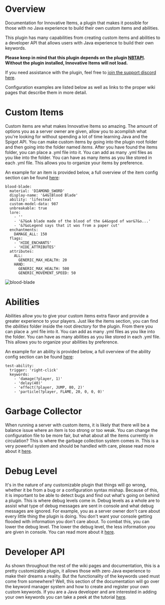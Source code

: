 # Overview
Documentation for Innovative Items, a plugin that makes it possible for those with no Java experience to build their own custom items and abilities.

This plugin has many capabilities from creating custom items and abilities to a developer API that allows users with Java experience to build their own keywords.

**Please keep in mind that this plugin depends on the plugin [NBTAPI](https://www.spigotmc.org/resources/nbt-api.7939/).  Without the plugin installed, Innovative Items will not load.**

If you need assistance with the plugin, feel free to [join the support discord here](https://discord.gg/jd2Ew5eHjp).

Configuration examples are listed below as well as links to the proper wiki pages that describe them in more detail.

# Custom Items

Custom items are what makes Innovative Items so amazing. The amount of options you as a server owner are given, allow you to acomplish what you're looking for without spending a lot of time learning Java and the Spigot API. You can make custom items by going into the plugin root folder and then going into the folder named *items*. After you have found the items folder, you can place a .yml file into it. You can add as many .yml files as you like into the folder.  You can have as many items as you like stored in each .yml file. This allows you to organize your items by preference.

An example for an item is provided below, a full overview of the item config section can be found [here](https://github.com/BoBoBalloon/InnovativeItemsDOCS/wiki/Custom-Items):

```
blood-blade:
  material: 'DIAMOND_SWORD'
  display-name: '&4&lBlood Blade'
  ability: 'lifesteal'
  custom-model-data: 987
  unbreakable: true
  lore:
    - ''
    - '&7&oA blade made of the blood of the &4&ogod of war&7&o...'
    - '&7&oLegend says that it was from a paper cut'
  enchantments:
    DAMAGE_ALL: 150
  flags:
    - 'HIDE_ENCHANTS'
    - 'HIDE_ATTRIBUTES'
  attributes:
    ALL:
      GENERIC_MAX_HEALTH: 20
    HAND:
      GENERIC_MAX_HEALTH: 500
      GENERIC_MOVEMENT_SPEED: 50
```

![blood-blade](https://user-images.githubusercontent.com/61363161/121826107-18dfc680-cc84-11eb-8b4b-00195290deca.png)

# Abilities

Abilities allow you to give your custom items extra flavor and provide a greater experience to your players. Just like the items section, you can find the *abilities* folder inside the root directory for the plugin. From there you can place a .yml file into it. You can add as many .yml files as you like into the folder.  You can have as many abilities as you like stored in each .yml file. This allows you to organize your abilities by preference.

An example for an ability is provided below, a full overview of the ability config section can be found [here](https://github.com/BoBoBalloon/InnovativeItemsDOCS/wiki/Custom-Abilities):

```
test-ability:
  trigger: 'right-click'
  keywords:
    - 'damage(?player, 1)'
    - 'delay(40)'
    - 'effect(?player, JUMP, 80, 2)'
    - 'particle(?player, FLAME, 20, 0, 0, 0)'
```

# Garbage Collector

When running a server with custom items, it is likely that there will be a balance issue where an item is too strong or too weak. You can change the configuration file to be more fair, but what about all the items currently in circulation? This is where the garbage collection system comes in. This is a very powerful system and should be handled with care, please read more about it [here](https://github.com/BoBoBalloon/InnovativeItemsDOCS/wiki/Garbage-Collector).

# Debug Level

It's in the nature of any customizable plugin that things will go wrong, whether it be from a bug or a configuration syntax mishap.  Because of this, it is important to be able to detect bugs and find out what's going on behind a plugin. This is where debug levels come in. Debug levels as a whole are to assist what type of debug messages are sent in console and what debug messages are ignored. For example, you as a server owner don't care about every little thing the plugin is doing.  You don't want your console getting flooded with information you don't care about. To combat this, you can lower the debug level. The lower the debug level, the less information you are given in console. You can read more about it [here](https://github.com/BoBoBalloon/InnovativeItemsDOCS/wiki/Debug-Level).

# Developer API

As shown throughout the rest of the wiki pages and documentation, this is a pretty customizable plugin, it allows those with zero Java experience to make their dreams a reality. But the functionality of the keywords used must come from somewhere? Well, this section of the documentation will go over the keyword manager system and how to create and register your own custom keywords. If you are a Java developer and are interested in adding your own keywords you can take a peek at the tutorial [here](https://github.com/BoBoBalloon/InnovativeItemsDOCS/wiki/Developer-API).
